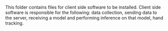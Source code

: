 This folder contains files for client side software to be installed. Client side software is responsible for the following:
data collection, 
sending data to the server,
receiving a model and performing inference on that model,
hand tracking.

